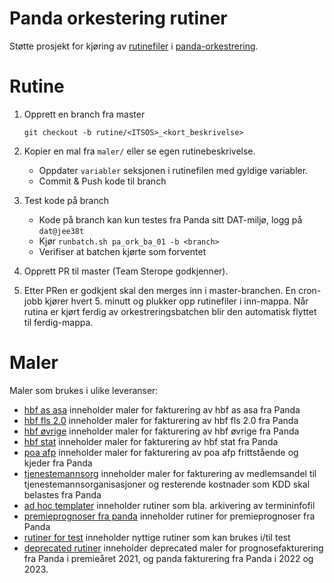 # Panda orkestering rutiner

Støtte prosjekt for kjøring av [rutinefiler](http://git.spk.no/projects/PND/repos/panda-orkestrering/browse/dokumentasjon/rutiner/readme.md)
i [panda-orkestrering](http://wiki.spk.no/display/dok/SPK-Panda+Orkestrering+batch).

# Rutine

1. Opprett en branch fra master

   `git checkout -b rutine/<ITSOS>_<kort_beskrivelse>`


2. Kopier en mal fra `maler/` eller se egen rutinebeskrivelse.
    * Oppdater `variabler` seksjonen i rutinefilen med gyldige variabler.
    * Commit & Push kode til branch


3. Test kode på branch
    * Kode på branch kan kun testes fra Panda sitt DAT-miljø, logg på `dat@jee38t`
    * Kjør `runbatch.sh pa_ork_ba_01 -b <branch>`
    * Verifiser at batchen kjørte som forventet
   

4. Opprett PR til master (Team Sterope godkjenner).


5. Etter PRen er godkjent skal den merges inn i master-branchen. En cron-jobb kjører hvert 5. minutt og plukker opp rutinefiler i inn-mappa. Når rutina er
   kjørt ferdig av orkestreringsbatchen blir den automatisk flyttet til ferdig-mappa.

# Maler

Maler som brukes i ulike leveranser:

* [hbf as asa](maler/fakturering/hbf_as_asa) inneholder maler for fakturering av hbf as asa fra Panda
* [hbf fls 2.0](maler/fakturering/hbf_fls_2_0) inneholder maler for fakturering av hbf fls 2.0 fra Panda
* [hbf øvrige](maler/fakturering/hbf_overige) inneholder maler for fakturering av hbf øvrige fra Panda
* [hbf stat](maler/fakturering/hbf_stat) inneholder maler for fakturering av hbf stat fra Panda
* [poa afp](maler/fakturering/poa_afp) inneholder maler for fakturering av poa afp frittstående og kjeder fra Panda
* [tjenestemannsorg](maler/fakturering/tjenestemannsorg) inneholder maler for fakturering av medlemsandel til tjenestemannsorganisasjoner og resterende kostnader som KDD skal belastes fra Panda
* [ad hoc templater](maler/fakturering/ad_hoc_templater) inneholder rutiner som bla. arkivering av termininfofil
* [premieprognoser fra panda](maler/fakturering/premieprognoser_fra_panda) inneholder rutiner for premieprognoser fra Panda 
* [rutiner for test](maler/fakturering/rutinefiler_for_test) inneholder nyttige rutiner som kan brukes i/til test 
* [deprecated rutiner](maler/fakturering/deprecated-rutiner) inneholder deprecated maler for prognosefakturering fra Panda i premieåret 2021, og panda fakturering fra Panda i 2022 og 2023.

